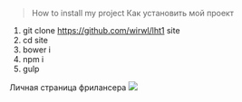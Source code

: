 > How to install my project
> Как установить мой проект
1. git clone https://github.com/wirwl/lht1 site
2. cd site
3. bower i
4. npm i
5. gulp

Личная страница фрилансера
![](https://github.com/wirwl/lht1/lht1.png)
